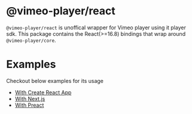 # @vimeo-player/react

`@vimeo-player/react` is unoffical wrapper for Vimeo player using it player sdk. This package contains the React(>=16.8) bindings that wrap around `@vimeo-player/core`.

# Examples

Checkout below examples for its usage

- [With Create React App](https://github.com/imshubhamsingh/vimeo-player/tree/main/examples/with-cra)
- [With Next.js](https://github.com/imshubhamsingh/vimeo-player/tree/main/examples/with-nextjs)
- [With Preact](https://github.com/imshubhamsingh/vimeo-player/tree/main/examples/with-preact)

